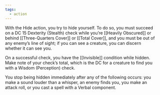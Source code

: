 ```yaml
---
tags:
  - action
---
```

With the Hide action, you try to hide yourself. To do so, you must succeed on a DC 15 Dexterity (Stealth) check while you’re [[Heavily Obscured]] or behind [[Three-Quarters Cover]] or [[Total Cover]], and you must be out of any enemy’s line of sight; if you can see a creature, you can discern whether it can see you.

On a successful check, you have the [[Invisible]] condition while hidden. Make note of your check’s total, which is the DC for a creature to find you with a Wisdom (Perception) check.

You stop being hidden immediately after any of the following occurs: you make a sound louder than a whisper, an enemy finds you, you make an attack roll, or you cast a spell with a Verbal component.